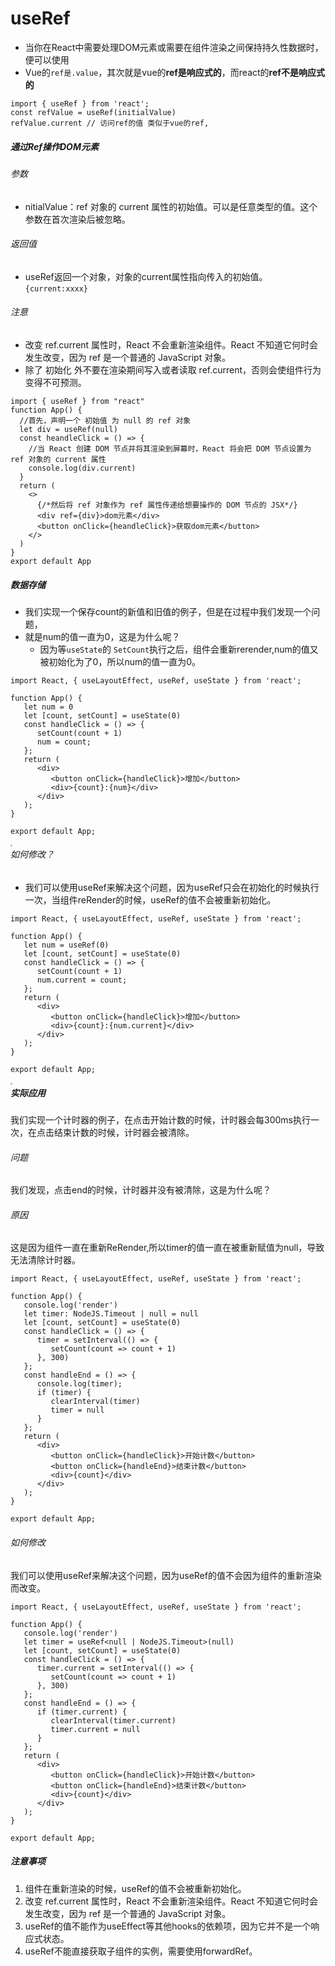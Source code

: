 # useRef

- 当你在React中需要处理DOM元素或需要在组件渲染之间保持持久性数据时，便可以使用
- Vue的`ref是.value`，其次就是vue的**ref是响应式的**，而react的**ref不是响应式的**

```tsx
import { useRef } from 'react';
const refValue = useRef(initialValue)
refValue.current // 访问ref的值 类似于vue的ref,
```

##### 通过Ref操作DOM元素

###### 参数

- nitialValue：ref 对象的 current 属性的初始值。可以是任意类型的值。这个参数在首次渲染后被忽略。

###### 返回值

- useRef返回一个对象，对象的current属性指向传入的初始值。 `{current:xxxx}`

###### 注意

- 改变 ref.current 属性时，React 不会重新渲染组件。React 不知道它何时会发生改变，因为 ref 是一个普通的 JavaScript 对象。
- 除了 初始化 外不要在渲染期间写入或者读取 ref.current，否则会使组件行为变得不可预测。

```tsx
import { useRef } from "react"
function App() {
  //首先，声明一个 初始值 为 null 的 ref 对象
  let div = useRef(null)
  const heandleClick = () => {
    //当 React 创建 DOM 节点并将其渲染到屏幕时，React 将会把 DOM 节点设置为 ref 对象的 current 属性
    console.log(div.current)
  }
  return (
    <>
      {/*然后将 ref 对象作为 ref 属性传递给想要操作的 DOM 节点的 JSX*/}
      <div ref={div}>dom元素</div>
      <button onClick={heandleClick}>获取dom元素</button>
    </>
  )
}
export default App
```

##### 数据存储

- 我们实现一个保存count的新值和旧值的例子，但是在过程中我们发现一个问题，
- 就是num的值一直为0，这是为什么呢？
  - 因为等`useState`的 `SetCount`执行之后，组件会重新rerender,num的值又被初始化为了0，所以num的值一直为0。

```tsx
import React, { useLayoutEffect, useRef, useState } from 'react';

function App() {
   let num = 0
   let [count, setCount] = useState(0)
   const handleClick = () => {
      setCount(count + 1)
      num = count;
   };
   return (
      <div>
         <button onClick={handleClick}>增加</button>
         <div>{count}:{num}</div>
      </div>
   );
}

export default App;
```

<img src="https://message163.github.io/react-docs/assets/useRef-1.11CTWAIZ.png" style="zoom:20%;float:left" />

###### 如何修改？

- 我们可以使用useRef来解决这个问题，因为useRef只会在初始化的时候执行一次，当组件reRender的时候，useRef的值不会被重新初始化。

```tsx
import React, { useLayoutEffect, useRef, useState } from 'react';

function App() {
   let num = useRef(0)
   let [count, setCount] = useState(0)
   const handleClick = () => {
      setCount(count + 1)
      num.current = count;
   };
   return (
      <div>
         <button onClick={handleClick}>增加</button>
         <div>{count}:{num.current}</div>
      </div>
   );
}

export default App;
```

<img src="https://message163.github.io/react-docs/assets/useRef-2.DI8GZ-S7.png" style="zoom:20%;float:left" />

##### 实际应用

我们实现一个计时器的例子，在点击开始计数的时候，计时器会每300ms执行一次，在点击结束计数的时候，计时器会被清除。

###### 问题

我们发现，点击end的时候，计时器并没有被清除，这是为什么呢？

###### 原因

这是因为组件一直在重新ReRender,所以timer的值一直在被重新赋值为null，导致无法清除计时器。

```tsx
import React, { useLayoutEffect, useRef, useState } from 'react';

function App() {
   console.log('render')
   let timer: NodeJS.Timeout | null = null
   let [count, setCount] = useState(0)
   const handleClick = () => {
      timer = setInterval(() => {
         setCount(count => count + 1)
      }, 300)
   };
   const handleEnd = () => {
      console.log(timer);
      if (timer) {
         clearInterval(timer)
         timer = null
      }
   };
   return (
      <div>
         <button onClick={handleClick}>开始计数</button>
         <button onClick={handleEnd}>结束计数</button>
         <div>{count}</div>
      </div>
   );
}

export default App;
```

###### 如何修改

我们可以使用useRef来解决这个问题，因为useRef的值不会因为组件的重新渲染而改变。

```tsx
import React, { useLayoutEffect, useRef, useState } from 'react';

function App() {
   console.log('render')
   let timer = useRef<null | NodeJS.Timeout>(null)
   let [count, setCount] = useState(0)
   const handleClick = () => {
      timer.current = setInterval(() => {
         setCount(count => count + 1)
      }, 300)
   };
   const handleEnd = () => {
      if (timer.current) {
         clearInterval(timer.current)
         timer.current = null
      }
   };
   return (
      <div>
         <button onClick={handleClick}>开始计数</button>
         <button onClick={handleEnd}>结束计数</button>
         <div>{count}</div>
      </div>
   );
}

export default App;
```

##### 注意事项

1. 组件在重新渲染的时候，useRef的值不会被重新初始化。
2. 改变 ref.current 属性时，React 不会重新渲染组件。React 不知道它何时会发生改变，因为 ref 是一个普通的 JavaScript 对象。
3. useRef的值不能作为useEffect等其他hooks的依赖项，因为它并不是一个响应式状态。
4. useRef不能直接获取子组件的实例，需要使用forwardRef。



